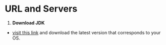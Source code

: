 # URL and Servers

1) **Download JDK**
* [visit this link](https://www.oracle.com/java/technologies/downloads/) and download the latest version that corresponds to your OS.
